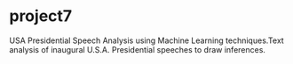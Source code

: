 # project7
USA Presidential Speech Analysis using Machine Learning techniques.Text analysis of inaugural  U.S.A. Presidential speeches to draw inferences.
